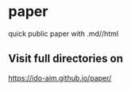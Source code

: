 # paper
quick public paper with .md//html

## Visit full directories on 
https://ido-aim.github.io/paper/
